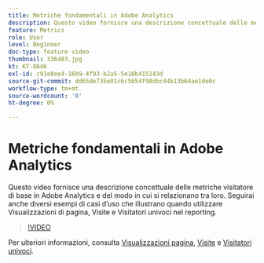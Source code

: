 ```yaml
---
title: Metriche fondamentali in Adobe Analytics
description: Questo video fornisce una descrizione concettuale delle metriche visitatore di base in Adobe Analytics e del modo in cui si relazionano tra loro. Seguirai anche diversi esempi di casi d’uso che illustrano quando utilizzare Visualizzazioni di pagina, Visite e Visitatori univoci nel reporting.
feature: Metrics
role: User
level: Beginner
doc-type: feature video
thumbnail: 336483.jpg
kt: KT-8646
exl-id: c91e8ee4-16b9-4f93-b2a5-5e10b415143d
source-git-commit: dd65de735e01c6c5654f98dbc44b13b64ae1de0c
workflow-type: tm+mt
source-wordcount: '0'
ht-degree: 0%

---
```


# Metriche fondamentali in Adobe Analytics

Questo video fornisce una descrizione concettuale delle metriche visitatore di base in Adobe Analytics e del modo in cui si relazionano tra loro. Seguirai anche diversi esempi di casi d’uso che illustrano quando utilizzare Visualizzazioni di pagina, Visite e Visitatori univoci nel reporting.

>[!VIDEO](https://video.tv.adobe.com/v/336483/?quality=12&learn=on)

Per ulteriori informazioni, consulta [Visualizzazioni pagina](https://experienceleague.adobe.com/docs/analytics/components/metrics/page-views.html?lang=it), [Visite](https://experienceleague.adobe.com/docs/analytics/components/metrics/visits.html?lang=it) e [Visitatori univoci](https://experienceleague.adobe.com/docs/analytics/components/metrics/unique-visitors.html?lang=it).
